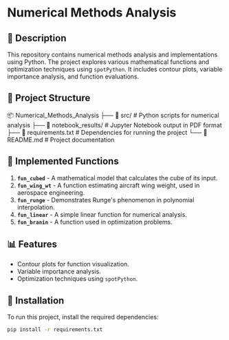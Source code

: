# Numerical Methods Analysis

## 📌 Description
This repository contains numerical methods analysis and implementations using Python. The project explores various mathematical functions and optimization techniques using `spotPython`. It includes contour plots, variable importance analysis, and function evaluations.

## 📂 Project Structure
📦 Numerical_Methods_Analysis 
├── 📂 src/ # Python scripts for numerical analysis 
├── 📂 notebook_results/ # Jupyter Notebook output in PDF format 
├── 📜 requirements.txt # Dependencies for running the project 
└── 📜 README.md # Project documentation



## 🧪 Implemented Functions
1. **`fun_cubed`** - A mathematical model that calculates the cube of its input.
2. **`fun_wing_wt`** - A function estimating aircraft wing weight, used in aerospace engineering.
3. **`fun_runge`** - Demonstrates Runge's phenomenon in polynomial interpolation.
4. **`fun_linear`** - A simple linear function for numerical analysis.
5. **`fun_branin`** - A function used in optimization problems.

## 📊 Features
- Contour plots for function visualization.
- Variable importance analysis.
- Optimization techniques using `spotPython`.

## 🔧 Installation
To run this project, install the required dependencies:

```sh
pip install -r requirements.txt
